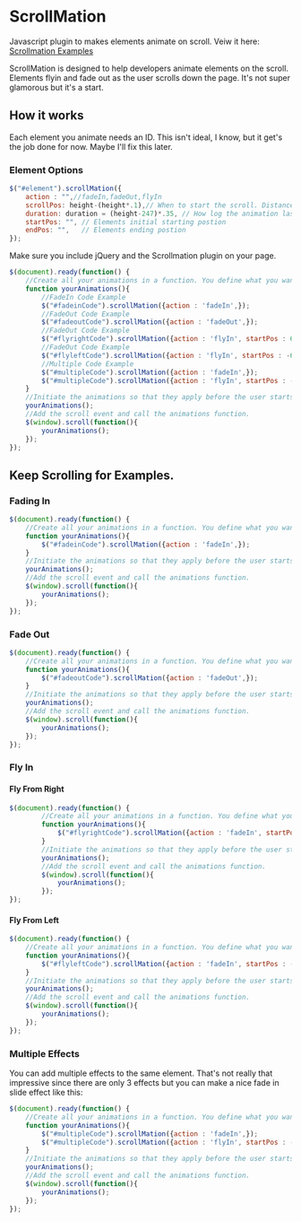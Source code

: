 ScrollMation
============

Javascript plugin to makes elements animate on scroll. Veiw it here: [Scrollmation Examples](https://dwayneparton.github.io/jquery.scrollmation.js/)

ScrollMation is designed to help developers animate elements on the scroll. Elements flyin and fade out as the user scrolls down the page. It's not super glamorous but it's a start.

## How it works

Each element you animate needs an ID. This isn't ideal, I know, but it get's the job done for now. Maybe I'll fix this later.
	
### Element Options

```javascript
$("#element").scrollMation({
	action : "",//fadeIn,fadeOut,flyIn
	scrollPos: height-(height*.1),// When to start the scroll. Distance from the top of screen.
	duration: duration = (height-247)*.35, // How log the animation lasts. This is a number of scrolled pixels.
	startPos: "", // Elements initial starting postion
	endPos: "",   // Elements ending postion
});
```

Make sure you include jQuery and the Scrollmation plugin on your page.

```javascript
$(document).ready(function() {
	//Create all your animations in a function. You define what you want to animate and how.
	function yourAnimations(){
		//FadeIn Code Example
		$("#fadeinCode").scrollMation({action : 'fadeIn',});
		//FadeOut Code Example
		$("#fadeoutCode").scrollMation({action : 'fadeOut',});
		//FadeOut Code Example
		$("#flyrightCode").scrollMation({action : 'flyIn', startPos : 600, endPos: 0,});
		//FadeOut Code Example
		$("#flyleftCode").scrollMation({action : 'flyIn', startPos : -600, endPos: 0,});
		//Multiple Code Example
		$("#multipleCode").scrollMation({action : 'fadeIn',});
		$("#multipleCode").scrollMation({action : 'flyIn', startPos : -600, endPos: 0,});
	}
	//Initiate the animations so that they apply before the user starts scrolling.
	yourAnimations();
	//Add the scroll event and call the animations function.
	$(window).scroll(function(){
		yourAnimations();
	});
});
```

## Keep Scrolling for Examples.

### Fading In

```javascript
$(document).ready(function() {
	//Create all your animations in a function. You define what you want to animate and how.
	function yourAnimations(){
		$("#fadeinCode").scrollMation({action : 'fadeIn',});
	}
	//Initiate the animations so that they apply before the user starts scrolling.
	yourAnimations();
	//Add the scroll event and call the animations function.
	$(window).scroll(function(){
		yourAnimations();
	});
});
```

### Fade Out

```javascript
$(document).ready(function() {
	//Create all your animations in a function. You define what you want to animate and how.
	function yourAnimations(){
		$("#fadeoutCode").scrollMation({action : 'fadeOut',});
	}
	//Initiate the animations so that they apply before the user starts scrolling.
	yourAnimations();
	//Add the scroll event and call the animations function.
	$(window).scroll(function(){
		yourAnimations();
	});
});
```

### Fly In

#### Fly From Right

```javascript
$(document).ready(function() {
		//Create all your animations in a function. You define what you want to animate and how.
		function yourAnimations(){
			$("#flyrightCode").scrollMation({action : 'fadeIn', startPos : -600, endPos: 0,});
		}
		//Initiate the animations so that they apply before the user starts scrolling.
		yourAnimations();
		//Add the scroll event and call the animations function.
		$(window).scroll(function(){
			yourAnimations();
		});
});
```
#### Fly From Left

```javascript
$(document).ready(function() {
	//Create all your animations in a function. You define what you want to animate and how.
	function yourAnimations(){
		$("#flyleftCode").scrollMation({action : 'fadeIn', startPos : -600, endPos: 0,});
	}
	//Initiate the animations so that they apply before the user starts scrolling.
	yourAnimations();
	//Add the scroll event and call the animations function.
	$(window).scroll(function(){
		yourAnimations();
	});
});
```
### Multiple Effects

You can add multiple effects to the same element. That's not really that impressive since there are only 3 effects but you can make a nice fade in slide effect like this:

```javascript
$(document).ready(function() {
	//Create all your animations in a function. You define what you want to animate and how.
	function yourAnimations(){
		$("#multipleCode").scrollMation({action : 'fadeIn',});
		$("#multipleCode").scrollMation({action : 'flyIn', startPos : -600, endPos: 0,});
	}
	//Initiate the animations so that they apply before the user starts scrolling.
	yourAnimations();
	//Add the scroll event and call the animations function.
	$(window).scroll(function(){
		yourAnimations();
	});
});
```